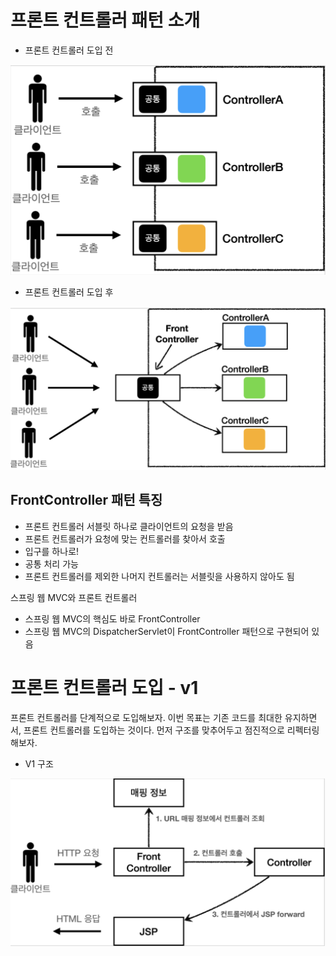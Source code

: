 # 프론트 컨트롤러 패턴 소개

* 프론트 컨트롤러 도입 전
<img src="img/프론트-컨트롤러-1.png">

* 프론트 컨트롤러 도입 후
<img src="img/프론트-컨트롤러-2.png">

## FrontController 패턴 특징
* 프론트 컨트롤러 서블릿 하나로 클라이언트의 요청을 받음 
* 프론트 컨트롤러가 요청에 맞는 컨트롤러를 찾아서 호출 
* 입구를 하나로!
* 공통 처리 가능 
* 프론트 컨트롤러를 제외한 나머지 컨트롤러는 서블릿을 사용하지 않아도 됨

스프링 웹 MVC와 프론트 컨트롤러
* 스프링 웹 MVC의 핵심도 바로 FrontController
* 스프링 웹 MVC의 DispatcherServlet이 FrontController 패턴으로 구현되어 있음

# 프론트 컨트롤러 도입 - v1
프론트 컨트롤러를 단계적으로 도입해보자.
이번 목표는 기존 코드를 최대한 유지하면서, 프론트 컨트롤러를 도입하는 것이다.
먼저 구조를 맞추어두고 점진적으로 리펙터링 해보자.

* V1 구조
<img src="img/v1구조.png">